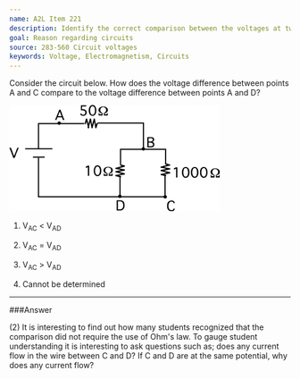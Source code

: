 ```yaml
---
name: A2L Item 221
description: Identify the correct comparison between the voltages at two different points in a circuit.
goal: Reason regarding circuits
source: 283-560 Circuit voltages
keywords: Voltage, Electromagnetism, Circuits
---
```


Consider the circuit below.  How does the voltage difference between
points A and C compare to the voltage difference between points A and D?

![Item221_fig1.gif](../images/Item221_fig1.gif)

1. V<sub>AC</sub> < V<sub>AD</sub>

2. V<sub>AC</sub> = V<sub>AD</sub>

3. V<sub>AC</sub> > V<sub>AD</sub>

4. Cannot be determined


<hr/>

###Answer

(2) It is interesting to find out how many students recognized that the
comparison did not require the use of Ohm's law. To gauge student
understanding it is interesting to ask questions such as; does any
current flow in the wire between C and D? If C and D are at the same
potential, why does any current flow? 
